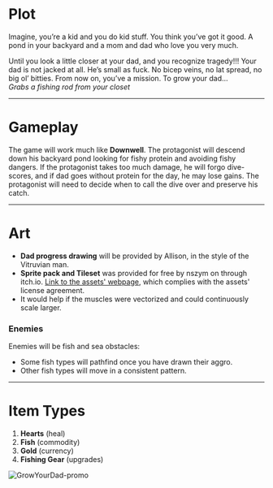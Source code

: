 # Plot  
Imagine, you’re a kid and you do kid stuff. You think you’ve got it good. A pond in your backyard and a mom and dad who love you very much.  

Until you look a little closer at your dad, and you recognize tragedy!!! Your dad is not jacked at all. He’s small as fuck. No bicep veins, no lat spread, no big ol’ bitties. From now on, you’ve a mission. To grow your dad…  
*Grabs a fishing rod from your closet*  

---

# Gameplay  
The game will work much like **Downwell**. The protagonist will descend down his backyard pond looking for fishy protein and avoiding fishy dangers. If the protagonist takes too much damage, he will forgo dive-scores, and if dad goes without protein for the day, he may lose gains. The protagonist will need to decide when to call the dive over and preserve his catch.  

---

# Art  
- **Dad progress drawing** will be provided by Allison, in the style of the Vitruvian man.  
- **Sprite pack and Tileset** was provided for free by nszym on through itch.io. [Link to the assets' webpage]((https://nszym.itch.io/spearfishing-assets-pack)), which complies with the assets' license agreement.
- It would help if the muscles were vectorized and could continuously scale larger.  

### Enemies  
Enemies will be fish and sea obstacles:  
- Some fish types will pathfind once you have drawn their aggro.  
- Other fish types will move in a consistent pattern.  

---

# Item Types  
1. **Hearts** (heal)  
2. **Fish** (commodity)  
3. **Gold** (currency)  
4. **Fishing Gear** (upgrades)  

![GrowYourDad-promo](https://github.com/user-attachments/assets/0741df91-5c3e-4f11-b6c5-301f41a7a0cb)

